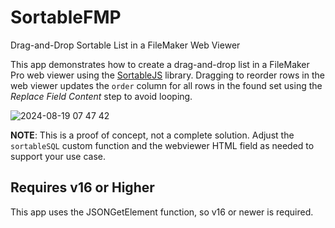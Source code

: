 # SortableFMP
Drag-and-Drop Sortable List in a FileMaker Web Viewer

This app demonstrates how to create a drag-and-drop list in a FileMaker Pro web viewer using the [SortableJS](https://sortablejs.github.io/Sortable/) library. Dragging to reorder rows in the web viewer updates the `order` column for all rows in the found set using the _Replace Field Content_ step to avoid looping. 

![2024-08-19 07 47 42](https://github.com/user-attachments/assets/834dbff3-9a92-479c-a7cf-ab0308395c59)


**NOTE**: This is a proof of concept, not a complete solution. Adjust the `sortableSQL` custom function and the webviewer HTML field as needed to support your use case. 

## Requires v16 or Higher
This app uses the JSONGetElement function, so v16 or newer is required. 
